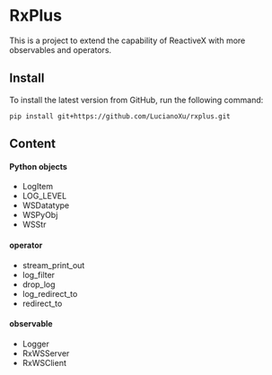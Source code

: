 # RxPlus

This is a project to extend the capability of ReactiveX with more observables and operators.

## Install
To install the latest version from GitHub, run the following command:
```
pip install git+https://github.com/LucianoXu/rxplus.git
```

## Content

#### Python objects

- LogItem 
- LOG_LEVEL
- WSDatatype
- WSPyObj
- WSStr

#### operator
- stream_print_out
- log_filter
- drop_log
- log_redirect_to
- redirect_to

#### observable
- Logger
- RxWSServer
- RxWSClient